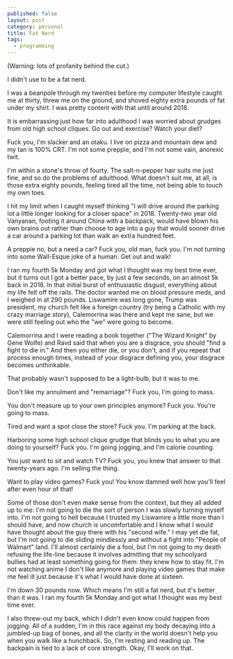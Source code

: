 ```yaml
---
published: false
layout: post
category: personal
title: Fat Nerd
tags:
  - programming
---
```


(Warning: lots of profanity behind the cut.)

I didn't use to be a fat nerd. 

I was a beanpole through my twenties before my computer lifestyle caught me at thirty, threw me on the ground, and shoved eighty extra pounds of fat under my shirt. I was pretty content with that until around 2018. 

It is embarrassing just how far into adulthood I was worried about grudges from old high school cliques. Go out and exercise? Watch your diet?   

<!-- more -->

Fuck you, I'm slacker and an otaku. I live on pizza and mountain dew and my tan is 100% CRT. I'm not some preppie, and I'm not some vain, anorexic twit.  

I'm within a stone's throw of fourty. The salt-n-pepper hair suits me just fine, and so do the problems of adulthood. What doesn't suit me, at all, is those extra eighty pounds, feeling tired all the time, not being able to touch my own toes.

I hit my limit when I caught myself thinking "I will drive around the parking lot a little longer looking for a closer space" in 2018. Twenty-two year old Vanyanan, footing it around China with a backpack, would have blown his own brains out rather than choose to age into a guy that would sooner drive a car around a parking lot than walk an extra hundred feet. 

A preppie no, but a need a car? Fuck you, old man, fuck you. I'm not turning into some Wall-Esque joke of a human. Get out and walk! 

I ran my fourth 5k Monday and got what I thought was my best time ever, but it turns out I got a better pace, by just a few seconds, on an almost 5k back in 2018. In that initial burst of enthusiastic disgust, everything about my life felt off the rails. The doctor wanted me on blood pressure meds, and I weighed in at 290 pounds. Liswamire was long gone, Trump was president, my church felt like a foreign country (try being a Catholic with my crazy marriage story), Calemorrina was there and kept me sane, but we were still feeling out who the "we" were going to become. 

Calemorrina and I were reading a book together ("The Wizard Knight" by Gene Wolfe) and Ravd said that when you are a disgrace, you should "find a fight to die in." And then you either die, or you don't, and if you repeat that process enough times, instead of your disgrace defining you, your disgrace becomes unthinkable. 

That probably wasn't supposed to be a light-bulb, but it was to me.

Don't like my annulment and "remarriage"? Fuck you, I'm going to mass.

You don't measure up to your own principles anymore? Fuck you. You're going to mass.

Tired and want a spot close the store? Fuck you. I'm parking at the back.

Harboring some high school clique grudge that blinds you to what you are doing to yourself? Fuck you. I'm going jogging, and I'm calorie counting.

You just want to sit and watch TV? Fuck you, you knew that answer to that twenty-years ago. I'm selling the thing.

Want to play video games? Fuck you! You know damned well how you'll feel after even hour of that!


Some of those don't even make sense from the context, but they all added up to me: I'm not going to die the sort of person I was slowly turning myself into. I'm not going to hell because I trusted my Liswamire a little more than I should have, and now church is uncomfortable and I know what I would have thought about the guy there with his "second wife." I may yet die fat, but I'm not going to die sliding mindlessly and without a fight into "People of Walmart" land.  I'll almost certainly die a fool, but I'm not going to my death refusing the life-line because it involves admitting that my schoolyard bullies had at least something going for them: they knew how to stay fit. I'm not watching anime I don't like anymore and playing video games that make me feel ill just because it's what I would have done at sixteen. 

I'm down 30 pounds now. Which means I'm still a fat nerd, but it's better than it was. I ran my fourth 5k Monday and got what I thought was my best time ever. 

I also threw-out my back, which I didn't even know could happen from jogging. All of a sudden, I'm in this race against my body decaying into a jumbled-up bag of bones, and all the clarity in the world doesn't help you when you walk like a hunchback. So, I'm resting and reading up. The backpain is tied to a lack of core strength. Okay, I'll work on that. 



















